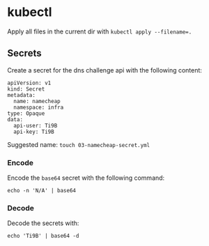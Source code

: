 # kubectl

Apply all files in the current dir with `kubectl apply --filename=.`

## Secrets
Create a secret for the dns challenge api with the following content:
```
apiVersion: v1
kind: Secret
metadata:
  name: namecheap
  namespace: infra
type: Opaque
data:
  api-user: Ti9B
  api-key: Ti9B
```
Suggested name: `touch 03-namecheap-secret.yml`
### Encode
Encode the `base64` secret with the following command:
```
echo -n 'N/A' | base64
```

### Decode
Decode the secrets with:
```
echo 'Ti9B' | base64 -d
```